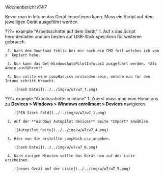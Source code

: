 *Wochenbericht KW7*

Bevor man in Intune das Gerät importieren kann. Muss ein Script auf dem jeweiligen Gerät ausgeführt werden.

???+ example "Arbeitsschritte auf dem Gerät"
     1. Auf x das Script herunterladen und am besten auf USB-Stick speichern für weiteren gebrauch.

     2. Nach dem Download fehlte bei mir noch ein CMD feil welches ich von x  kopiert habe.

     3. Nun kann das Get-WindowsAutoPilotInfo.ps1 ausgeführt werden. *Als Admin ausführen!*

     4. Nun sollte eine compHas.csv erstanden sein, welche man für den Intune schritt braucht.

        ![hash Datei](../../img/w/w7/w7_7.png)


???+ example "Arbeitsschritte in Intune"
     1. Zuerst muss man vom Home aus zu **Devices > Windows > Windows enrollment > Devices** navigieren.

        ![PIN Start Feld](../../img/w/w7/w7_1.png)

     2. Auf der **Windows Autopilot devices** Seite *Import* anwählen.

        ![Autopilot Seite](../../img/w/w7/w7_4.png)

     3. Hier nun die erstellte compHash.csv angeben.

        ![hash Datei](../../img/w/w7/w7_8.png)

     4. Nach einigen Minuten sollte das Gerät neu auf der Liste erscheinen.

        ![neues Gerät auf der Liste](../../img/w/w7/w7_5.png)
